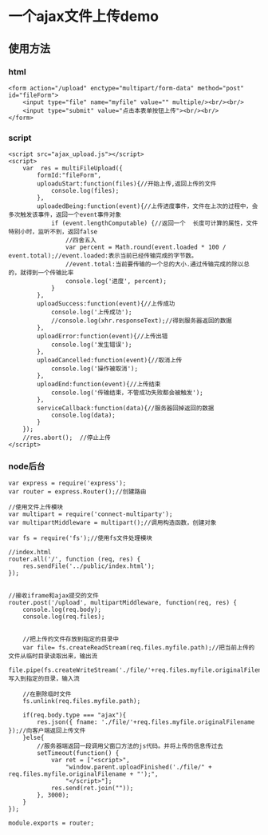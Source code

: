 # 一个ajax文件上传demo

## 使用方法

### html
    <form action="/upload" enctype="multipart/form-data" method="post"  id="fileForm">
        <input type="file" name="myfile" value="" multiple/><br/><br/>
        <input type="submit" value="点击本表单按钮上传"><br/><br/>
    </form>


### script
    <script src="ajax_upload.js"></script>
    <script>
        var  res = multiFileUpload({
            formId:"fileForm",
            uploaduStart:function(files){//开始上传,返回上传的文件
                console.log(files);
            },
            uploadedBeing:function(event){//上传进度事件，文件在上次的过程中，会多次触发该事件，返回一个event事件对象
                if (event.lengthComputable) {//返回一个  长度可计算的属性，文件特别小时，监听不到，返回false
                    //四舍五入
                    var percent = Math.round(event.loaded * 100 / event.total);//event.loaded:表示当前已经传输完成的字节数。
                    //event.total:当前要传输的一个总的大小.通过传输完成的除以总的，就得到一个传输比率
                    console.log('进度', percent);
                }
            },
            uploadSuccess:function(event){//上传成功
                console.log('上传成功');
                //console.log(xhr.responseText);//得到服务器返回的数据
            },
            uploadError:function(event){//上传出错
                console.log('发生错误');
            },
            uploadCancelled:function(event){//取消上传
                console.log('操作被取消');
            },
            uploadEnd:function(event){//上传结束
                console.log('传输结束，不管成功失败都会被触发');
            },
            serviceCallback:function(data){//服务器回掉返回的数据
                console.log(data);
            }
        });
        //res.abort();  //停止上传
    </script>
    
### node后台
    var express = require('express');
    var router = express.Router();//创建路由
    
    //使用文件上传模块
    var multipart = require('connect-multiparty');
    var multipartMiddleware = multipart();//调用构造函数，创建对象
    
    var fs = require('fs');//使用fs文件处理模块
    
    //index.html
    router.all('/', function (req, res) {
        res.sendFile('../public/index.html');
    });
    
    
    //接收iframe和ajax提交的文件
    router.post('/upload', multipartMiddleware, function(req, res) {
        console.log(req.body);
        console.log(req.files);
    
    
        //把上传的文件存放到指定的目录中
        var file= fs.createReadStream(req.files.myfile.path);//把当前上传的文件从临时目录读取出来，输出流
        file.pipe(fs.createWriteStream('./file/'+req.files.myfile.originalFilename));//写入到指定的目录，输入流
    
        //在删除临时文件
        fs.unlink(req.files.myfile.path);
    
        if(req.body.type === "ajax"){
            res.json({ fname: './file/'+req.files.myfile.originalFilename });//向客户端返回上传文件
        }else{
            //服务器端返回一段调用父窗口方法的js代码。并将上传的信息传过去
            setTimeout(function() {
                var ret = ["<script>",
                    "window.parent.uploadFinished('./file/" + req.files.myfile.originalFilename + "');",
                    "</script>"];
                res.send(ret.join(""));
            }, 3000);
        }
    });
    
    module.exports = router;